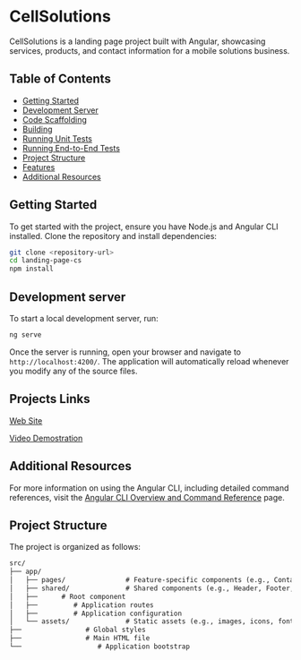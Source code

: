 # CellSolutions

CellSolutions is a landing page project built with Angular, showcasing services, products, and contact information for a mobile solutions business.

## Table of Contents
- [Getting Started](#getting-started)
- [Development Server](#development-server)
- [Code Scaffolding](#code-scaffolding)
- [Building](#building)
- [Running Unit Tests](#running-unit-tests)
- [Running End-to-End Tests](#running-end-to-end-tests)
- [Project Structure](#project-structure)
- [Features](#features)
- [Additional Resources](#additional-resources)

## Getting Started

To get started with the project, ensure you have Node.js and Angular CLI installed. Clone the repository and install dependencies:

```bash
git clone <repository-url>
cd landing-page-cs
npm install
```

## Development server

To start a local development server, run:

```bash
ng serve
```

Once the server is running, open your browser and navigate to `http://localhost:4200/`. The application will automatically reload whenever you modify any of the source files.

## Projects Links
[Web Site](https://landing-page-cs-five.vercel.app)

[Video Demostration](https://youtu.be/0GqxezGEx8M)


## Additional Resources

For more information on using the Angular CLI, including detailed command references, visit the [Angular CLI Overview and Command Reference](https://angular.dev/tools/cli) page.

## Project Structure
The project is organized as follows:

```markdown
src/
├── app/
│   ├── pages/               # Feature-specific components (e.g., Contacto, Accesorios)
│   ├── shared/              # Shared components (e.g., Header, Footer, ScrollTop)
│   ├──      # Root component
│   ├──         # Application routes
│   ├──         # Application configuration
│   └── assets/              # Static assets (e.g., images, icons, fonts)
├──                # Global styles
├──                # Main HTML file
└──                   # Application bootstrap
```
